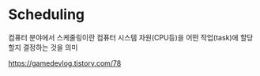 # Scheduling

컴퓨터 분야에서 스케줄링이란 컴퓨터 시스템 자원(CPU등)을 어떤 작업(task)에 할당할지 결정하는 것을 의미

https://gamedevlog.tistory.com/78
